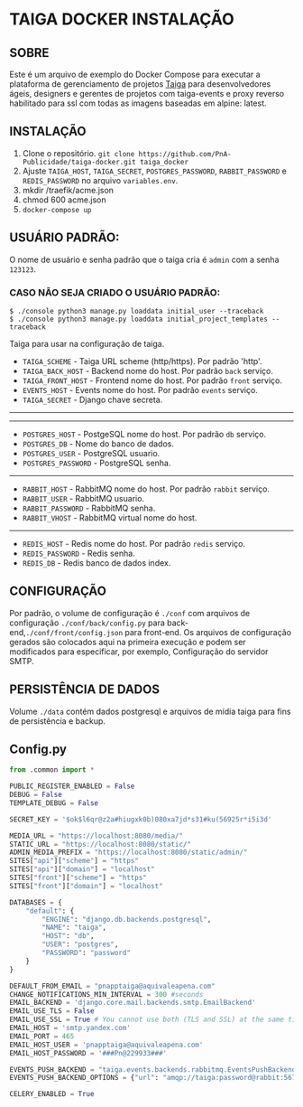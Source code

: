 # TAIGA DOCKER INSTALAÇÃO

## SOBRE

Este é um arquivo de exemplo do Docker Compose para executar a plataforma de gerenciamento de projetos [Taiga](https://taiga.io) para desenvolvedores ágeis, designers e gerentes de projetos com taiga-events e proxy reverso habilitado para ssl com todas as imagens baseadas em alpine: latest.

## INSTALAÇÃO

1) Clone o repositório.
`git clone https://github.com/PnA-Publicidade/taiga-docker.git taiga_docker`
2) Ajuste `TAIGA_HOST`, `TAIGA_SECRET`, `POSTGRES_PASSWORD`, `RABBIT_PASSWORD` e `REDIS_PASSWORD` no arquivo `variables.env`.
3) mkdir /traefik/acme.json
4) chmod 600 acme.json
4) `docker-compose up`

## USUÁRIO PADRÃO:

O nome de usuário e senha padrão que o taiga cria é `admin` com a senha` 123123`.

### CASO NÃO SEJA CRIADO O USUÁRIO PADRÃO:

```shell
$ ./console python3 manage.py loaddata initial_user --traceback
$ ./console python3 manage.py loaddata initial_project_templates --traceback
```

Taiga para usar na configuração de taiga.
- `TAIGA_SCHEME` - Taiga URL scheme (http/https). Por padrão 'http'.
- `TAIGA_BACK_HOST` - Backend nome do host. Por padrão `back` serviço.
- `TAIGA_FRONT_HOST` - Frontend nome do host. Por padrão `front` serviço.
- `EVENTS_HOST` - Events nome do host. Por padrão `events` serviço.
- `TAIGA_SECRET` - Django chave secreta.

---

---

- `POSTGRES_HOST` - PostgeSQL nome do host. Por padrão `db` serviço.
- `POSTGRES_DB` - Nome do banco de dados.
- `POSTGRES_USER` - PostgreSQL usuario.
- `POSTGRES_PASSWORD` - PostgreSQL senha.

---

- `RABBIT_HOST` - RabbitMQ nome do host. Por padrão `rabbit` serviço.
- `RABBIT_USER` - RabbitMQ usuario.
- `RABBIT_PASSWORD` - RabbitMQ senha.
- `RABBIT_VHOST` - RabbitMQ virtual nome do host.

---

- `REDIS_HOST` - Redis nome do host. Por padrão `redis` serviço.
- `REDIS_PASSWORD` - Redis senha.
- `REDIS_DB` - Redis banco de dados index.

## CONFIGURAÇÃO

Por padrão, o volume de configuração é `./conf` com arquivos de configuração `./conf/back/config.py` para back-end,`./conf/front/config.json` para front-end. Os arquivos de configuração gerados são colocados aqui na primeira execução e podem ser modificados para especificar, por exemplo, Configuração do servidor SMTP.

## PERSISTÊNCIA DE DADOS

Volume `./data` contém dados postgresql e arquivos de mídia taiga para fins de persistência e backup.


## Config.py

```python
from .common import *

PUBLIC_REGISTER_ENABLED = False
DEBUG = False
TEMPLATE_DEBUG = False

SECRET_KEY = '$ok$l6qr@z2a#hiugxk0b)080xa7jd*s31#ku(56925r*i5i3d'

MEDIA_URL = "https://localhost:8080/media/"
STATIC_URL = "https://localhost:8080/static/"
ADMIN_MEDIA_PREFIX = "https://localhost:8080/static/admin/"
SITES["api"]["scheme"] = "https"
SITES["api"]["domain"] = "localhost"
SITES["front"]["scheme"] = "https"
SITES["front"]["domain"] = "localhost"

DATABASES = {
    "default": {
        "ENGINE": "django.db.backends.postgresql",
        "NAME": "taiga",
        "HOST": "db",
        "USER": "postgres",
        "PASSWORD": "password"
    }
}

DEFAULT_FROM_EMAIL = "pnapptaiga@aquivaleapena.com"
CHANGE_NOTIFICATIONS_MIN_INTERVAL = 300 #seconds
EMAIL_BACKEND = 'django.core.mail.backends.smtp.EmailBackend'
EMAIL_USE_TLS = False
EMAIL_USE_SSL = True # You cannot use both (TLS and SSL) at the same time!
EMAIL_HOST = 'smtp.yandex.com'
EMAIL_PORT = 465
EMAIL_HOST_USER = 'pnapptaiga@aquivaleapena.com'
EMAIL_HOST_PASSWORD = '###Pn@229933###'

EVENTS_PUSH_BACKEND = "taiga.events.backends.rabbitmq.EventsPushBackend"
EVENTS_PUSH_BACKEND_OPTIONS = {"url": "amqp://taiga:password@rabbit:5672/taiga"}

CELERY_ENABLED = True

```